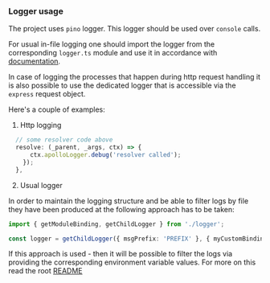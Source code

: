 ### Logger usage

The project uses `pino` logger. This logger should be used over `console` calls.

For usual in-file logging one should import the logger from the corresponding `logger.ts` module
and use it in accordance with [documentation](https://github.com/pinojs/pino/tree/master/docs).

In case of logging the processes that happen during http request handling it is also
possible to use the dedicated logger that is accessible via the `express` request object.

Here's a couple of examples:

1. Http logging

```typescript
  // some resolver code above
  resolve: (_parent, _args, ctx) => {
      ctx.apolloLogger.debug('resolver called');
    });
  },

```

2. Usual logger

In order to maintain the logging structure and be able to filter logs by file they have been produced at the following approach has to be taken:

```typescript
import { getModuleBinding, getChildLogger } from './logger';

const logger = getChildLogger({ msgPrefix: 'PREFIX' }, { myCustomBinding: 'Funny guy' });
```

If this approach is used - then it will be possible to filter the logs via providing the corresponding environment variable values. For more on this read the root [README](./README.md)
